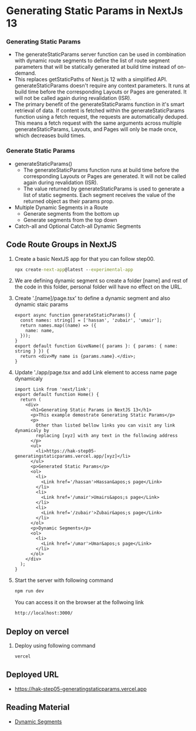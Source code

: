 # Generating Static Params in NextJs 13

### Generating Static Params

- The generateStaticParams server function can be used in combination with dynamic route segments to define the list of route segment parameters that will be statically generated at build time instead of on-demand.
- This replaces getStaticPaths of Next.js 12 with a simplified API. generateStaticParams doesn't require any context parameters. It runs at build time before the corresponding Layouts or Pages are generated. It will not be called again during revalidation (ISR).
- The primary benefit of the generateStaticParams function in it's smart retrieval of data. If content is fetched within the generateStaticParams function using a fetch request, the requests are automatically deduped. This means a fetch request with the same arguments across multiple generateStaticParams, Layouts, and Pages will only be made once, which decreases build times.

### Generate Static Params

- generateStaticParams()
  - The generateStaticParams function runs at build time before the corresponding Layouts or Pages are generated. It will not be called again during revalidation (ISR).
  - The value returned by generateStaticParams is used to generate a list of static segments. Each segment receives the value of the returned object as their params prop.
- Multiple Dynamic Segments in a Route
  - Generate segments from the bottom up
  - Generate segments from the top down
- Catch-all and Optional Catch-all Dynamic Segments

## Code Route Groups in NextJS

1. Create a basic NextJS app for that you can follow step00.

   ```cmd
   npx create-next-app@latest --experimental-app
   ```

2. We are defining dynamic segment so create a folder [name] and rest of the code in this folder, personal folder will have no effect on the URL.
3. Create '.[name]/page.tsx' to define a dynamic segment and also dynamic staic params

   ```tsx
   export async function generateStaticParams() {
     const names: string[] = ['hassan', 'zubair', 'umair'];
     return names.map((name) => ({
       name: name,
     }));
   }
   export default function GiveName({ params }: { params: { name: string } }) {
     return <div>My name is {params.name}.</div>;
   }
   ```

4. Update './app/page.tsx and add Link element to access name page dynamicaly

   ```tsx
   import Link from 'next/link';
   export default function Home() {
     return (
       <div>
         <h1>Generating Static Params in NextJS 13</h1>
         <p>This example demostrate Generating Static Params</p>
         <p>
           Other than listed bellow links you can visit any link dynamicaly by
           replacing [xyz] with any text in the following address
         </p>
         <ul>
           <li>https://hak-step05-generatingstaticparams.vercel.app/[xyz]</li>
         </ul>
         <p>Generated Static Params</p>
         <ol>
           <li>
             <Link href='/hassan'>Hassan&apos;s page</Link>
           </li>
           <li>
             <Link href='/umair'>Umairs&apos;s page</Link>
           </li>
           <li>
             <Link href='/zubair'>Zubair&apos;s page</Link>
           </li>
         </ol>
         <p>Dynamic Segments</p>
         <ol>
           <li>
             <Link href='/umar'>Umar&apos;s page</Link>
           </li>
         </ol>
       </div>
     );
   }
   ```

5. Start the server with following command

   ```cmd
   npm run dev
   ```

   You can access it on the browser at the follwoing link

   ```cmd
   http://localhost:3000/
   ```

## Deploy on vercel

1. Deploy using following command

   ```cmd
   vercel
   ```

## Deployed URL

- https://hak-step05-generatingstaticparams.vercel.app

## Reading Material

- [Dynamic Segments](https://beta.nextjs.org/docs/routing/defining-routes#dynamic-segments)
